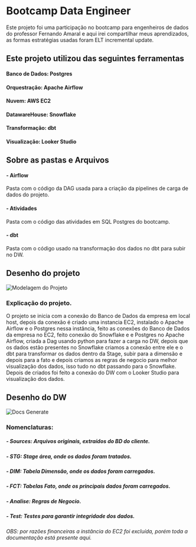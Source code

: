# Bootcamp Data Engineer

<p> Este projeto foi uma participação no bootcamp para engenheiros de dados do professor Fernando Amaral e aqui irei compartilhar meus aprendizados, as formas estratégias usadas foram ELT incremental update. </p>

<h2> Este projeto utilizou das seguintes ferramentas </h2>

#### Banco de Dados: Postgres
#### Orquestração: Apache Airflow
#### Nuvem: AWS EC2
#### DatawareHouse: Snowflake
#### Transformação: dbt
#### Visualização: Looker Studio

<h2> Sobre as pastas e Arquivos </h2>

#### - Airflow
<p> Pasta com o código da DAG usada para a criação da pipelines de carga de dados do projeto. </p>

#### - Atividades
<p> Pasta com o código das atividades em SQL Postgres do bootcamp. </p>

#### - dbt
<p> Pasta com o código usado na transformação dos dados no dbt para subir no DW. </p>

<h2> Desenho do projeto </h2>

![Modelagem do Projeto](https://github.com/user-attachments/assets/bf8ec021-2a3b-4ede-9986-a5b925fa1890)

<h3> Explicação do projeto. </h3>
<p> O projeto se inicia com a conexão do Banco de Dados da empresa em local host, depois da conexão é criado uma instancia EC2, instalado o Apache Airflow e o Postgres nessa instância, feito as conexões do Banco de Dados da empresa no EC2, feito conexão do Snowflake e e Postgres no Apache Airflow, criada a Dag usando python para fazer a carga no DW, depois que os dados estão presentes no Snowflake criamos a conexão entre ele e o dbt para transformar os dados dentro da Stage, subir para a dimensão e depois para a fato e depois criamos as regras de negocio para melhor visualização dos dados, isso tudo no dbt passando para o Snowflake. Depois de criados foi feito a conexão do DW com o Looker Studio para visualização dos dados. </p>


<h2> Desenho do DW </h2>

![Docs Generate](https://github.com/user-attachments/assets/c696301d-4f56-47f5-bef2-ed2bea92eaed)

<h3> Nomenclaturas: </h3>

<h5> - Sources: Arquivos originais, extraídos do BD do cliente. </h5>
<h5> - STG: Stage área, onde os dados foram tratados. </h5>
<h5> - DIM: Tabela Dimensão, onde os dados foram carregados. </h5>
<h5> - FCT: Tabelas Fato, onde os principais dados foram carregados. </h5>
<h5> - Analise: Regras de Negocio. </h5>
<h5> - Test: Testes para garantir integridade dos dados. </h5>


<h6> OBS: por razões financeiras a instância do EC2 foi excluída, porém toda a documentação está presente aqui. </h6>
